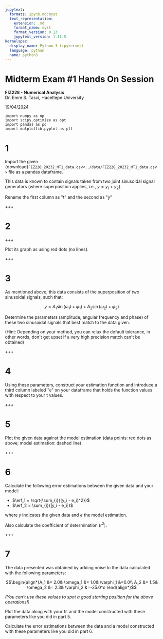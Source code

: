```yaml
---
jupytext:
  formats: ipynb,md:myst
  text_representation:
    extension: .md
    format_name: myst
    format_version: 0.13
    jupytext_version: 1.11.5
kernelspec:
  display_name: Python 3 (ipykernel)
  language: python
  name: python3
---
```


# Midterm Exam #1 Hands On Session
**FIZ228 - Numerical Analysis**  
Dr. Emre S. Tasci, Hacettepe University

19/04/2024

```{code-cell} ipython3
import numpy as np
import scipy.optimize as opt
import pandas as pd
import matplotlib.pyplot as plt
```

# 1 
Import the given {download}`FIZ228_20232_MT1_data.csv<../data/FIZ228_20232_MT1_data.csv>` file as a pandas dataframe.

This data is known to contain signals taken from two joint sinusoidal signal generators (where superposition applies, i.e., $y = y_1 + y_2$). 

Rename the first column as "t" and the second as "y"

+++

# 2

+++

Plot its graph as using red dots (no lines).

+++

# 3

As mentioned above, this data consists of the superposition of two sinusoidal signals, such that:

$$y = A_1\sin(\omega_1 t + \varphi_1)+A_2\sin(\omega_2 t + \varphi_2)$$

Determine the parameters (amplitude, angular frequency and phase) of these two sinusoidal signals that best match to the data given.

(Hint: Depending on your method, you can relax the default tolerance, in other words, don't get upset if a very high precision match can't be obtained)

+++

# 4

Using these parameters, construct your estimation function and introduce a third column labeled "e" on your dataframe that holds the function values with respect to your t values.

+++

# 5

Plot the given data against the model estimation (data points: red dots as above; model estimation: dashed line)

+++

# 6

Calculate the following error estimations between the given data and your model:$\DeclareMathOperator\erf{erf}$

 * $\erf_1 = \sqrt{\sum_{i}{(y_i - e_i)^2}}$
 * $\erf_2 = \sum_{i}{|y_i - e_i|}$
 
 where $y$ indicates the given data and $e$ the model estimation.
 
 Also calculate the coefficient of determination ($r^2$).

+++

# 7

The data presented was obtained by adding noise to the data calculated with the following parameters:

$$\begin{align*}A_1 &= 2.0&
\omega_1 &= 1.0&
\varphi_1 &=0.0\\
A_2 &= 1.5&
\omega_2 &= 2.3&
\varphi_2 &=-35.0^o
\end{align*}$$

_(You can't use these values to spot a good starting position for the above operations!)_


Plot the data along with your fit and the model constructed with these parameters like you did in part 5.

Calculate the error estimations between the data and a model constructed with these parameters like you did in part 6.
